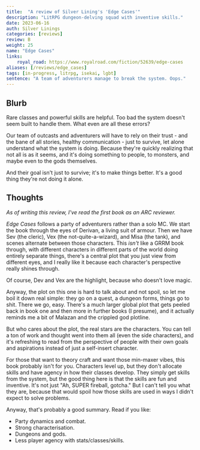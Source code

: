 ```yaml
---
title:  "A review of Silver Lining's 'Edge Cases'"
description: "LitRPG dungeon-delving squad with inventive skills."
date: 2023-06-16
auth: Silver Linings
categories: [reviews]
review: B
weight: 25
name: "Edge Cases"
links:
    royal_road: https://www.royalroad.com/fiction/52639/edge-cases
aliases: [/reviews/edge_cases]
tags: [in-progress, litrpg, isekai, lgbt]
sentence: "A team of adventurers manage to break the system. Oops."
---
```




## Blurb

Rare classes and powerful skills are helpful. Too bad the system doesn't seem built to handle them. What even are all these errors? 

Our team of outcasts and adventurers will have to rely on their trust - and the bane of all stories, healthy communication - just to survive, let alone understand what the system is doing. Because they're quickly realizing that not all is as it seems, and it's doing something to people, to monsters, and maybe even to the gods themselves.

And their goal isn't just to survive; it's to make things better. It's a good thing they're not doing it alone.

## Thoughts

*As of writing this review, I've read the first book as an ARC reviewer.*

*Edge Cases* follows a party of adventurers rather than a solo MC. We start the book through the eyes of Derivan, a living suit of armour. Then we have Sev (the cleric), Vex (the not-quite-a-wizard), and Misa (the tank), and scenes alternate between those characters. This *isn't* like a GRRM book through, with different characters in different parts of the world doing entirely separate things, there's a central plot that you just view from different eyes, and I really like it because each character's perspective really shines through.

Of course, Dev and Vex are the highlight, because who doesn't love magic.

Anyway, the plot on this one is hard to talk about and not spoil, so let me boil it down real simple: they go on a quest, a dungeon forms, things go to shit. There we go, easy. There's a much larger global plot that gets peeled back in book one and then more in further books (I presume), and it actually reminds me a bit of Malazan and the crippled god plotline.

But who cares about the plot, the real stars are the characters. You can tell a ton of work and thought went into them all (even the side characters), and it's refreshing to read from the perspective of people with their own goals and aspirations instead of just a self-insert character. 

For those that want to theory craft and want those min-maxer vibes, this book probably isn't for you. Characters level up, but they don't allocate skills and have agency in how their classes develop. They simply get skills from the system, but the good thing here is that the skills are fun and inventive. It's not just "Ah, SUPER fireball, gotcha." But I can't tell you what they are, because that would spoil how those skills are used in ways I didn't expect to solve problems.

Anyway, that's probably a good summary. Read if you like:

* Party dynamics and combat.
* Strong characterisation.
* Dungeons and gods.
* Less player agency with stats/classes/skills.